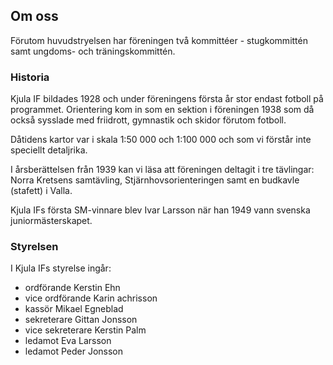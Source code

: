 ## Om oss

Förutom huvudstryelsen har föreningen två kommittéer - stugkommittén samt ungdoms- och träningskommittén.

### Historia

Kjula IF bildades 1928 och under föreningens första år stor endast fotboll på programmet. Orientering kom in som en sektion i föreningen 1938 som då också sysslade med friidrott, gymnastik och skidor förutom fotboll.

Dåtidens kartor var i skala 1:50 000 och 1:100 000 och som vi förstår inte speciellt detaljrika.

I årsberättelsen från 1939 kan vi läsa att föreningen deltagit i tre tävlingar: Norra Kretsens samtävling, Stjärnhovsorienteringen samt en budkavle (stafett) i Valla.

Kjula IFs första SM-vinnare blev Ivar Larsson när han 1949 vann svenska juniormästerskapet.

### Styrelsen

I Kjula IFs styrelse ingår:

* ordförande Kerstin Ehn
* vice ordförande Karin achrisson
* kassör Mikael Egneblad
* sekreterare Gittan Jonsson
* vice sekreterare Kerstin Palm
* ledamot Eva Larsson
* ledamot Peder Jonsson
